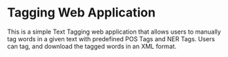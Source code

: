 # Tagging Web Application

This is a simple Text Tagging web application that allows users to manually tag words in a given text with predefined POS Tags and NER Tags. Users can tag, and download the tagged words in an XML format.
 

